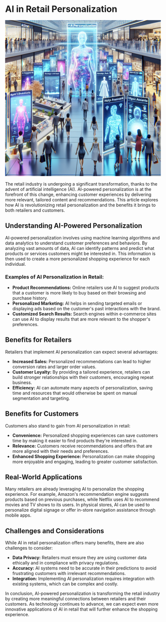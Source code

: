 # AI in Retail Personalization

![AI Personalization in Retail](https://raw.githubusercontent.com/Kanakjr/100-days-of-AI-Writing/main/images/AI-in-Retail-Personalization.png)

The retail industry is undergoing a significant transformation, thanks to the advent of artificial intelligence (AI). AI-powered personalization is at the forefront of this change, enhancing customer experiences by delivering more relevant, tailored content and recommendations. This article explores how AI is revolutionizing retail personalization and the benefits it brings to both retailers and customers.

## Understanding AI-Powered Personalization

AI-powered personalization involves using machine learning algorithms and data analytics to understand customer preferences and behaviors. By analyzing vast amounts of data, AI can identify patterns and predict what products or services customers might be interested in. This information is then used to create a more personalized shopping experience for each individual.

### Examples of AI Personalization in Retail:

- **Product Recommendations:** Online retailers use AI to suggest products that a customer is more likely to buy based on their browsing and purchase history.
- **Personalized Marketing:** AI helps in sending targeted emails or displaying ads based on the customer's past interactions with the brand.
- **Customized Search Results:** Search engines within e-commerce sites can use AI to display results that are more relevant to the shopper's preferences.

## Benefits for Retailers

Retailers that implement AI personalization can expect several advantages:

- **Increased Sales:** Personalized recommendations can lead to higher conversion rates and larger order values.
- **Customer Loyalty:** By providing a tailored experience, retailers can build stronger relationships with their customers, encouraging repeat business.
- **Efficiency:** AI can automate many aspects of personalization, saving time and resources that would otherwise be spent on manual segmentation and targeting.

## Benefits for Customers

Customers also stand to gain from AI personalization in retail:

- **Convenience:** Personalized shopping experiences can save customers time by making it easier to find products they're interested in.
- **Relevance:** Customers receive recommendations and offers that are more aligned with their needs and preferences.
- **Enhanced Shopping Experience:** Personalization can make shopping more enjoyable and engaging, leading to greater customer satisfaction.

## Real-World Applications

Many retailers are already leveraging AI to personalize the shopping experience. For example, Amazon's recommendation engine suggests products based on previous purchases, while Netflix uses AI to recommend movies and TV shows to its users. In physical stores, AI can be used to personalize digital signage or offer in-store navigation assistance through mobile apps.

## Challenges and Considerations

While AI in retail personalization offers many benefits, there are also challenges to consider:

- **Data Privacy:** Retailers must ensure they are using customer data ethically and in compliance with privacy regulations.
- **Accuracy:** AI systems need to be accurate in their predictions to avoid frustrating customers with irrelevant recommendations.
- **Integration:** Implementing AI personalization requires integration with existing systems, which can be complex and costly.

In conclusion, AI-powered personalization is transforming the retail industry by creating more meaningful connections between retailers and their customers. As technology continues to advance, we can expect even more innovative applications of AI in retail that will further enhance the shopping experience.

